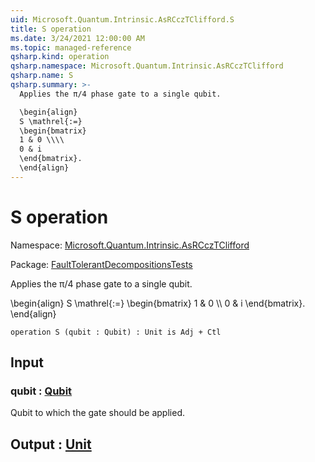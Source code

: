 ```yaml
---
uid: Microsoft.Quantum.Intrinsic.AsRCczTClifford.S
title: S operation
ms.date: 3/24/2021 12:00:00 AM
ms.topic: managed-reference
qsharp.kind: operation
qsharp.namespace: Microsoft.Quantum.Intrinsic.AsRCczTClifford
qsharp.name: S
qsharp.summary: >-
  Applies the π/4 phase gate to a single qubit.

  \begin{align}
  S \mathrel{:=}
  \begin{bmatrix}
  1 & 0 \\\\
  0 & i
  \end{bmatrix}.
  \end{align}
---
```


# S operation

Namespace: [Microsoft.Quantum.Intrinsic.AsRCczTClifford](xref:Microsoft.Quantum.Intrinsic.AsRCczTClifford)

Package: [FaultTolerantDecompositionsTests](https://nuget.org/packages/FaultTolerantDecompositionsTests)


Applies the π/4 phase gate to a single qubit.\begin{align}S \mathrel{:=}\begin{bmatrix}1 & 0 \\\\0 & i\end{bmatrix}.\end{align}

```qsharp
operation S (qubit : Qubit) : Unit is Adj + Ctl
```


## Input

### qubit : [Qubit](xref:microsoft.quantum.lang-ref.qubit)

Qubit to which the gate should be applied.



## Output : [Unit](xref:microsoft.quantum.lang-ref.unit)

